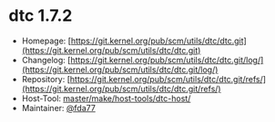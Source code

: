 # dtc 1.7.2
 - Homepage: [https://git.kernel.org/pub/scm/utils/dtc/dtc.git](https://git.kernel.org/pub/scm/utils/dtc/dtc.git)
 - Changelog: [https://git.kernel.org/pub/scm/utils/dtc/dtc.git/log/](https://git.kernel.org/pub/scm/utils/dtc/dtc.git/log/)
 - Repository: [https://git.kernel.org/pub/scm/utils/dtc/dtc.git/refs/](https://git.kernel.org/pub/scm/utils/dtc/dtc.git/refs/)
 - Host-Tool: [master/make/host-tools/dtc-host/](https://github.com/Freetz-NG/freetz-ng/tree/master/make/host-tools/dtc-host/)
 - Maintainer: [@fda77](https://github.com/fda77)

